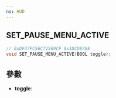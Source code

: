 ```yaml
---
ns: HUD
---
```

## SET_PAUSE_MENU_ACTIVE

```c
// 0xDF47FC56C71569CF 0x1DCD878E
void SET_PAUSE_MENU_ACTIVE(BOOL toggle);
```


## 參數
* **toggle**: 

